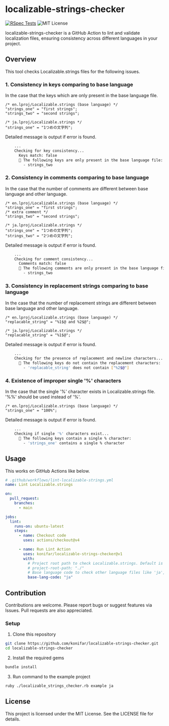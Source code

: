 # localizable-strings-checker

[![RSpec Tests](https://github.com/konifar/localizable-strings-checker/actions/workflows/rspec.yml/badge.svg)](https://github.com/konifar/localizable-strings-checker/actions/workflows/rspec.yml)
![MIT License](https://img.shields.io/github/license/konifar/localizable-strings-checker)

localizable-strings-checker is a GitHub Action to lint and validate localization files, ensuring consistency across different languages in your project.

## Overview

This tool checks Localizable.strings files for the following issues.

### 1. Consistency in keys comparing to base language

In the case that the keys which are only present in the base language file.

```Localizable.strings
/* en.lproj/Localizable.strings (base language) */
"strings_one" = "first strings";
"strings_two" = "second strings";
```

```Localizable.strings
/* ja.lproj/Localizable.strings */
"strings_one" = "1つめの文字列";
```

Detailed message is output if error is found.

```sh
    ...
    Checking for key consistency...
      Keys match: false
      🚨 The following keys are only present in the base language file:
        - strings_two
```

### 2. Consistency in comments comparing to base language

In the case that the number of comments are different between base language and other language.

```Localizable.strings
/* en.lproj/Localizable.strings (base language) */
"strings_one" = "first strings";
/* extra comment */
"strings_two" = "second strings";
```

```Localizable.strings
/* ja.lproj/Localizable.strings */
"strings_one" = "1つめの文字列";
"strings_two" = "2つめの文字列";
```

Detailed message is output if error is found.

```sh
    ...
    Checking for comment consistency...
      Comments match: false
      🚨 The following comments are only present in the base language file:
        - strings_two
```

### 3. Consistency in replacement strings comparing to base language

In the case that the number of replacement strings are different between base language and other language.

```Localizable.strings
/* en.lproj/Localizable.strings (base language) */
"replacable_string" = "%1$@ and %2$@";
```

```Localizable.strings
/* ja.lproj/Localizable.strings */
"replacable_string" = "%1$@";
```

Detailed message is output if error is found.

```sh
    ...
    Checking for the presence of replacement and newline characters...
      🚨 The following keys do not contain the replacement characters:
        - 'replacable_string' does not contain ["%2$@"]
```

### 4. Existence of improper single '%' characters

In the case that the single '%' character exists in Localizable.strings file. '%%' should be used instead of '%'.

```Localizable.strings
/* en.lproj/Localizable.strings (base language) */
"strings_one" = "100%";
```

Detailed message is output if error is found.

```sh
    ...
    Checking if single '%' characters exist...
      🚨 The following keys contain a single % character:
        - 'strings_one' contains a single % character
```

## Usage

This works on GitHub Actions like below.

```yml
# .github/workflows/lint-localizable-strings.yml
name: Lint Localizable.strings

on:
  pull_request:
    branches:
      - main

jobs:
  lint:
    runs-on: ubuntu-latest
    steps:
      - name: Checkout code
        uses: actions/checkout@v4

      - name: Run Lint Action
        uses: konifar/localizable-strings-checker@v1
        with:
          # Project root path to check Localizable.strings. Default is current directory.
          # project-root-path: "./"
          # Base language code to check other language files like 'ja', 'en', prefix of xx.lproj
          base-lang-code: "ja"
```

## Contribution

Contributions are welcome. Please report bugs or suggest features via Issues. Pull requests are also appreciated.

### Setup
1. Clone this repository

```sh
git clone https://github.com/konifar/localizable-strings-checker.git
cd localizable-strings-checker
```

2. Install the required gems
```sh
bundle install
```

3. Run command to the example project

```sh
ruby ./localizable_strings_checker.rb example ja
```


## License
This project is licensed under the MIT License. See the LICENSE file for details.
